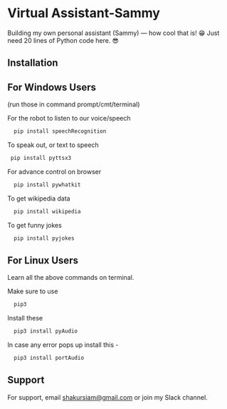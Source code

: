 
# Virtual Assistant-Sammy

Building my own personal assistant (Sammy) — how cool that is! 😁 Just need 20 lines of Python code here. 😎



## Installation
## For Windows Users

(run those in command prompt/cmt/terminal)

For the robot to listen to our voice/speech
```bash
  pip install speechRecognition 
```
To speak out, or text to speech
 ```bash
  pip install pyttsx3
```   
For advance control on browser
```bash
  pip install pywhatkit 
```
To get wikipedia data
```bash
  pip install wikipedia 
```
To get funny jokes 
```bash
  pip install pyjokes 
```
## For Linux Users

Learn all the above commands on terminal. 

Make sure to use 
```bash
  pip3 
```

Install these 
```bash
  pip3 install pyAudio
```
In case any error pops up install this -
```bash
  pip3 install portAudio
```
## Support

For support, email shakursiam@gmail.com or join my Slack channel.

